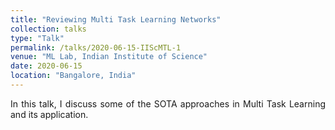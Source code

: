 ```yaml
---
title: "Reviewing Multi Task Learning Networks"
collection: talks
type: "Talk"
permalink: /talks/2020-06-15-IIScMTL-1
venue: "ML Lab, Indian Institute of Science"
date: 2020-06-15
location: "Bangalore, India"
---
```

<div style="text-align: justify;  text-justify: inter-word;">
In this talk, I discuss some of the SOTA approaches in Multi Task Learning and its application. 
</div>
